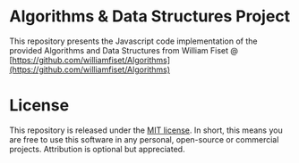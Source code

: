 # Algorithms & Data Structures Project
This repository presents the Javascript code implementation of the provided Algorithms and Data Structures from William Fiset @ [https://github.com/williamfiset/Algorithms](https://github.com/williamfiset/Algorithms)

# License
This repository is released under the [MIT license](https://opensource.org/licenses/MIT). In short, this means you are free to use this software in any personal, open-source or commercial projects. Attribution is optional but appreciated.
